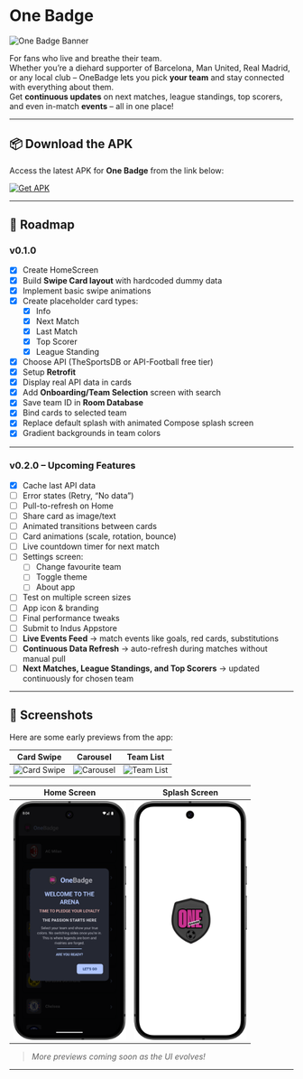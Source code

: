 # One Badge

![One Badge Banner](assets/banner.gif)

For fans who live and breathe their team.  
Whether you’re a diehard supporter of Barcelona, Man United, Real Madrid, or any local club – OneBadge lets you pick **your team** and stay connected with everything about them.  
Get **continuous updates** on next matches, league standings, top scorers, and even in-match **events** – all in one place!  

---

## 📦 Download the APK

Access the latest APK for **One Badge** from the link below:

[![Get APK](https://img.shields.io/badge/Get%20APK-%23E91E63?style=for-the-badge&logo=android&logoColor=white)](https://github.com/yesshreyes/one-badge/releases/download/v0.1.0/v0.1.0release.apk)

---

## 🎢 Roadmap

### **v0.1.0**
- [x] Create HomeScreen  
- [x] Build **Swipe Card layout** with hardcoded dummy data  
- [x] Implement basic swipe animations  
- [x] Create placeholder card types:  
  - [x] Info  
  - [x] Next Match  
  - [x] Last Match  
  - [x] Top Scorer  
  - [x] League Standing  
- [x] Choose API (TheSportsDB or API-Football free tier)  
- [x] Setup **Retrofit**  
- [x] Display real API data in cards  
- [x] Add **Onboarding/Team Selection** screen with search  
- [x] Save team ID in **Room Database**  
- [x] Bind cards to selected team  
- [x] Replace default splash with animated Compose splash screen  
- [x] Gradient backgrounds in team colors  

---

### **v0.2.0 – Upcoming Features**
- [x] Cache last API data  
- [ ] Error states (Retry, “No data”)  
- [ ] Pull-to-refresh on Home  
- [ ] Share card as image/text  
- [ ] Animated transitions between cards  
- [ ] Card animations (scale, rotation, bounce)  
- [ ] Live countdown timer for next match  
- [ ] Settings screen:  
  - [ ] Change favourite team  
  - [ ] Toggle theme  
  - [ ] About app  
- [ ] Test on multiple screen sizes  
- [ ] App icon & branding  
- [ ] Final performance tweaks  
- [ ] Submit to Indus Appstore  
- [ ] **Live Events Feed** → match events like goals, red cards, substitutions  
- [ ] **Continuous Data Refresh** → auto-refresh during matches without manual pull  
- [ ] **Next Matches, League Standings, and Top Scorers** → updated continuously for chosen team  

---

## 📱 Screenshots

Here are some early previews from the app:

| Card Swipe | Carousel | Team List |
| :---------: | :-------: | :-------: |
| <img src="assets/cardswipe.gif" alt="Card Swipe" width="200"/> | <img src="assets/carousel.gif" alt="Carousel" width="200"/> | <img src="assets/teamlist.gif" alt="Team List" width="200"/> |

| Home Screen | Splash Screen |
| :----------: | :------------: |
| <img src="assets/homescreen.png" alt="Home Screen" width="200"/> | <img src="assets/splashscreen.png" alt="Splash Screen" width="200"/> |

> *More previews coming soon as the UI evolves!*

---

